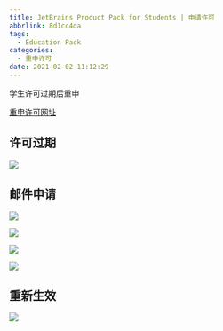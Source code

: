 ```yaml
---
title: JetBrains Product Pack for Students | 申请许可
abbrlink: 8d1cc4da
tags:
  - Education Pack
categories:
  - 重申许可
date: 2021-02-02 11:12:29
---
```

  
学生许可过期后重申

<!-- more -->

[重申许可网址](https://account.jetbrains.com/licenses)

## 许可过期

![](https://ovo.btwoa.com/img/webp/202202021634705.webp)

## 邮件申请

![](https://ovo.btwoa.com/img/webp/202202021647383.webp)

![](https://ovo.btwoa.com/img/webp/202202021648775.webp)

![](https://ovo.btwoa.com/img/webp/202202021648918.webp)

![](https://ovo.btwoa.com/img/webp/202202021649074.webp)

## 重新生效

![](https://ovo.btwoa.com/img/webp/202202021649457.webp)